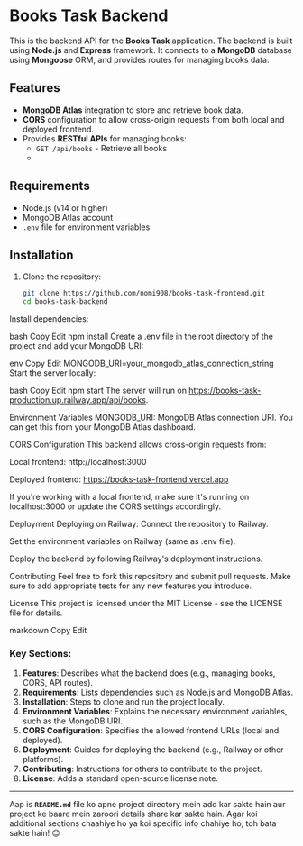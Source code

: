 # Books Task Backend

This is the backend API for the **Books Task** application. The backend is built using **Node.js** and **Express** framework. It connects to a **MongoDB** database using **Mongoose** ORM, and provides routes for managing books data.

## Features

- **MongoDB Atlas** integration to store and retrieve book data.
- **CORS** configuration to allow cross-origin requests from both local and deployed frontend.
- Provides **RESTful APIs** for managing books:
  - `GET /api/books` - Retrieve all books
  - 
## Requirements

- Node.js (v14 or higher)
- MongoDB Atlas account
- `.env` file for environment variables

## Installation

1. Clone the repository:
   ```bash
   git clone https://github.com/nomi908/books-task-frontend.git
   cd books-task-backend
Install dependencies:

bash
Copy
Edit
npm install
Create a .env file in the root directory of the project and add your MongoDB URI:

env
Copy
Edit
MONGODB_URI=your_mongodb_atlas_connection_string
Start the server locally:

bash
Copy
Edit
npm start
The server will run on https://books-task-production.up.railway.app/api/books.

Environment Variables
MONGODB_URI: MongoDB Atlas connection URI. You can get this from your MongoDB Atlas dashboard.

CORS Configuration
This backend allows cross-origin requests from:

Local frontend: http://localhost:3000

Deployed frontend: https://books-task-frontend.vercel.app

If you're working with a local frontend, make sure it's running on localhost:3000 or update the CORS settings accordingly.

Deployment
Deploying on Railway:
Connect the repository to Railway.

Set the environment variables on Railway (same as .env file).

Deploy the backend by following Railway's deployment instructions.

Contributing
Feel free to fork this repository and submit pull requests. Make sure to add appropriate tests for any new features you introduce.

License
This project is licensed under the MIT License - see the LICENSE file for details.

markdown
Copy
Edit

### Key Sections:

1. **Features**: Describes what the backend does (e.g., managing books, CORS, API routes).
2. **Requirements**: Lists dependencies such as Node.js and MongoDB Atlas.
3. **Installation**: Steps to clone and run the project locally.
4. **Environment Variables**: Explains the necessary environment variables, such as the MongoDB URI.
5. **CORS Configuration**: Specifies the allowed frontend URLs (local and deployed).
6. **Deployment**: Guides for deploying the backend (e.g., Railway or other platforms).
7. **Contributing**: Instructions for others to contribute to the project.
8. **License**: Adds a standard open-source license note.

---

Aap is **`README.md`** file ko apne project directory mein add kar sakte hain aur project ke baare mein zaroori details share kar sakte hain. Agar koi additional sections chaahiye ho ya koi specific info chahiye ho, toh bata sakte hain! 😊








